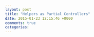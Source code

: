 ```yaml
---
layout: post
title: "Helpers as Partial Controllers"
date: 2015-01-23 12:15:46 +0000
comments: true
categories: 
---
```

